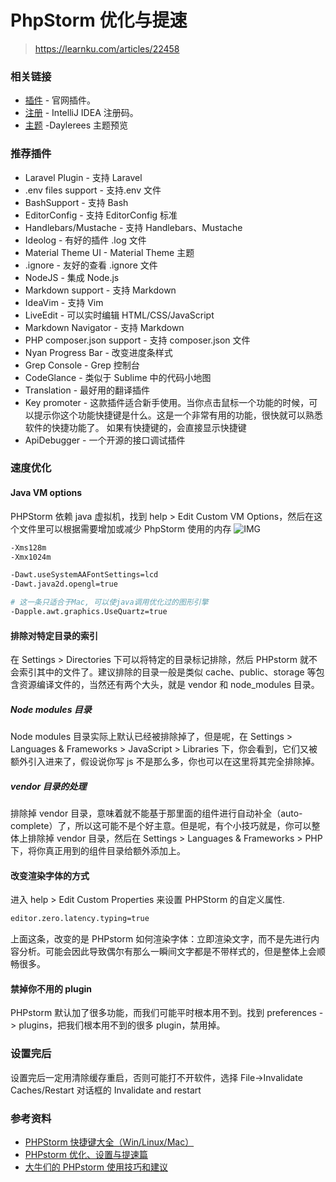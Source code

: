 # PhpStorm 优化与提速
> https://learnku.com/articles/22458

### 相关链接
- [插件](http://plugins.jetbrains.com/phpstorm) - 官网插件。
- [注册](http://idea.lanyus.com/) - IntelliJ IDEA 注册码。
- [主题](http://daylerees.github.io/) -Daylerees 主题预览

### 推荐插件
- Laravel Plugin - 支持 Laravel
- .env files support - 支持.env 文件
- BashSupport - 支持 Bash
- EditorConfig - 支持 EditorConfig 标准
- Handlebars/Mustache - 支持 Handlebars、Mustache
- Ideolog - 有好的插件 .log 文件
- Material Theme UI - Material Theme 主题
- .ignore - 友好的查看 .ignore 文件
- NodeJS - 集成 Node.js
- Markdown support - 支持 Markdown
- IdeaVim - 支持 Vim
- LiveEdit - 可以实时编辑 HTML/CSS/JavaScript
- Markdown Navigator - 支持 Markdown
- PHP composer.json support - 支持 composer.json 文件
- Nyan Progress Bar - 改变进度条样式
- Grep Console - Grep 控制台
- CodeGlance - 类似于 Sublime 中的代码小地图
- Translation - 最好用的翻译插件
- Key promoter - 这款插件适合新手使用。当你点击鼠标一个功能的时候，可以提示你这个功能快捷键是什么。这是一个非常有用的功能，很快就可以熟悉软件的快捷功能了。 如果有快捷键的，会直接显示快捷键
- ApiDebugger - 一个开源的接口调试插件

### 速度优化
#### Java VM options
PHPStorm 依赖 java 虚拟机，找到 help > Edit Custom VM Options，然后在这个文件里可以根据需要增加或减少 PhpStorm 使用的内存
![IMG](https://iocaffcdn.phphub.org/uploads/images/201901/16/16876/PDuEqwPzga.png!large)
```bash
-Xms128m
-Xmx1024m

-Dawt.useSystemAAFontSettings=lcd
-Dawt.java2d.opengl=true

# 这一条只适合于Mac, 可以使java调用优化过的图形引擎
-Dapple.awt.graphics.UseQuartz=true
```
#### 排除对特定目录的索引
在 Settings > Directories 下可以将特定的目录标记排除，然后 PHPstorm 就不会索引其中的文件了。建议排除的目录一般是类似 cache、public、storage 等包含资源编译文件的，当然还有两个大头，就是 vendor 和 node_modules 目录。

##### Node modules 目录
Node modules 目录实际上默认已经被排除掉了，但是呢，在 Settings > Languages & Frameworks > JavaScript > Libraries 下，你会看到，它们又被额外引入进来了，假设说你写 js 不是那么多，你也可以在这里将其完全排除掉。

##### vendor 目录的处理
排除掉 vendor 目录，意味着就不能基于那里面的组件进行自动补全（auto-complete）了，所以这可能不是个好主意。但是呢，有个小技巧就是，你可以整体上排除掉 vendor 目录，然后在 Settings > Languages & Frameworks > PHP 下，将你真正用到的组件目录给额外添加上。

#### 改变渲染字体的方式
进入 help > Edit Custom Properties 来设置 PHPStorm 的自定义属性.
```bash
editor.zero.latency.typing=true
```
上面这条，改变的是 PHPstorm 如何渲染字体：立即渲染文字，而不是先进行内容分析。可能会因此导致偶尔有那么一瞬间文字都是不带样式的，但是整体上会顺畅很多。

#### 禁掉你不用的 plugin
PHPstorm 默认加了很多功能，而我们可能平时根本用不到。找到 preferences -> plugins，把我们根本用不到的很多 plugin，禁用掉。

### 设置完后
设置完后一定用清除缓存重启，否则可能打不开软件，选择 File->Invalidate Caches/Restart 对话框的 Invalidate and restart


### 参考资料
- [PHPStorm 快捷键大全（Win/Linux/Mac）](https://learnku.com/laravel/t/5420/your-keyboard-shortcuts-please)
- [PHPstorm 优化、设置与提速篇](http://www.pilishen.com/posts/lets-optimize-phpstorm)
- [大牛们的 PHPstorm 使用技巧和建议](http://www.pilishen.com/posts/phpstorm-tips-and-tricks)





